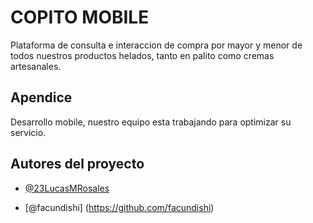 
# COPITO MOBILE

Plataforma de consulta e interaccion de compra por mayor y menor de todos nuestros productos helados, tanto en palito como cremas artesanales.

## Apendice

Desarrollo mobile, nuestro equipo esta trabajando para optimizar su servicio.


## Autores del proyecto

- [@23LucasMRosales](https://github.com/23LucasMRosales)

- [@facundishi]  (https://github.com/facundishi)
